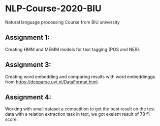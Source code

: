 # NLP-Course-2020-BIU
Natural language processing Course from BIU university

## Assignment 1:
Creating HMM and MEMM models for text tagging (POS and NER).

## Assignment 3:
Creating word embedding and comparing results with word embeddinggs from https://depparse.uvt.nl/DataFormat.html.

## Assignment 4:
Working with small dataset a compatition to get the best result on the test data with a relation extraction task in text, we got exelent result of 78 f1 score.
